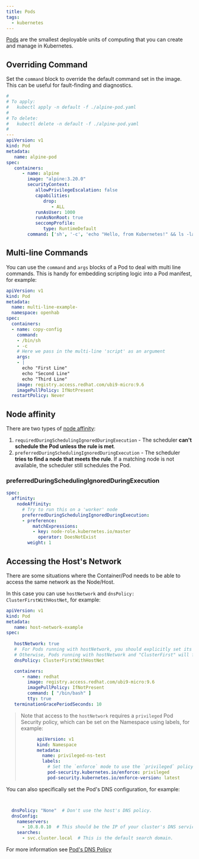 ```yaml
---
title: Pods
tags:
  - kubernetes
---
```


[Pods](https://kubernetes.io/docs/concepts/workloads/pods/) are the smallest deployable units of computing that you can create and manage in Kubernetes.
<!--more-->

## Overriding Command

Set the `command` block to override the default command set in the image. This can be useful for fault-finding and diagnostics. 

```yaml
#
# To apply:
#   kubectl apply -n default -f ./alpine-pod.yaml
#
# To delete:
#   kubectl delete -n default -f ./alpine-pod.yaml
#
---
apiVersion: v1
kind: Pod
metadata:
   name: alpine-pod
spec:
   containers:
      - name: alpine
        image: "alpine:3.20.0"
        securityContext:
           allowPrivilegeEscalation: false
           capabilities:
              drop:
                 - ALL
           runAsUser: 1000
           runAsNonRoot: true
           seccompProfile:
              type: RuntimeDefault
        command: ['sh', '-c', 'echo "Hello, from Kubernetes!" && ls -la / && sleep 3600']
```

## Multi-line Commands

You can use the `command` and `args` blocks of a Pod to deal with multi line commands. 
This is handy for embedding scripting logic into a Pod manifest, for example:

```yaml
apiVersion: v1
kind: Pod
metadata:
  name: multi-line-example-
  namespace: openhab
spec:
  containers:
  - name: copy-config
    command:
    - /bin/sh
    - -c
    # Here we pass in the multi-line 'script' as an argument
    args:
    - |
      echo "First Line"
      echo "Second Line"
      echo "Third Line"
    image: registry.access.redhat.com/ubi9-micro:9.6
    imagePullPolicy: IfNotPresent
  restartPolicy: Never
```

## Node affinity

There are two types of [node affinity](https://kubernetes.io/docs/concepts/scheduling-eviction/assign-pod-node/#node-affinity):

1. `requiredDuringSchedulingIgnoredDuringExecution` - The scheduler **can't schedule the Pod unless the rule is met**.
2. `preferredDuringSchedulingIgnoredDuringExecution` - The scheduler **tries to find a node that meets the rule**. 
   If a matching node is not available, the scheduler still schedules the Pod.

### preferredDuringSchedulingIgnoredDuringExecution

```yaml
spec:
  affinity:
    nodeAffinity:
      # Try to run this on a 'worker' node
      preferredDuringSchedulingIgnoredDuringExecution:
      - preference:
          matchExpressions:
          - key: node-role.kubernetes.io/master
            operator: DoesNotExist
        weight: 1
```

## Accessing the Host's Network

There are some situations where the Container/Pod needs to be able to access the same network as the Node/Host.

In this case you can use `hostNetwork` and `dnsPolicy: ClusterFirstWithHostNet`, for example:
```yaml
apiVersion: v1
kind: Pod
metadata:
   name: host-network-example
spec:
   
   hostNetwork: true
   #  For Pods running with hostNetwork, you should explicitly set its DNS policy to "ClusterFirstWithHostNet".
   # Otherwise, Pods running with hostNetwork and "ClusterFirst" will fallback to the behavior of the "Default" policy.
   dnsPolicy: ClusterFirstWithHostNet

   containers:
      - name: redhat
        image: registry.access.redhat.com/ubi9-micro:9.6
        imagePullPolicy: IfNotPresent
        command: [ "/bin/bash" ]
        tty: true
   terminationGracePeriodSeconds: 10
```

> Note that access to the `hostNetwork` requires a `privileged` Pod Security policy, which can be set on the Namespace 
> using labels, for example:
>   ```yaml
>         apiVersion: v1
>         kind: Namespace
>         metadata:
>           name: privileged-ns-test
>           labels:
>             # Set the `enforce` mode to use the `privileged` policy for this namespace
>             pod-security.kubernetes.io/enforce: privileged
>             pod-security.kubernetes.io/enforce-version: latest
>   ```

You can also specifically set the Pod's DNS configuration, for example:
```yaml


  dnsPolicy: "None"  # Don't use the host's DNS policy.
  dnsConfig:
    nameservers:
      - 10.8.0.10  # This should be the IP of your cluster's DNS service (kube-dns or core-dns).
    searches:
      - svc.cluster.local  # This is the default search domain.
```

For more information see [Pod's DNS Policy](https://kubernetes.io/docs/concepts/services-networking/dns-pod-service/#pod-s-dns-policy)
